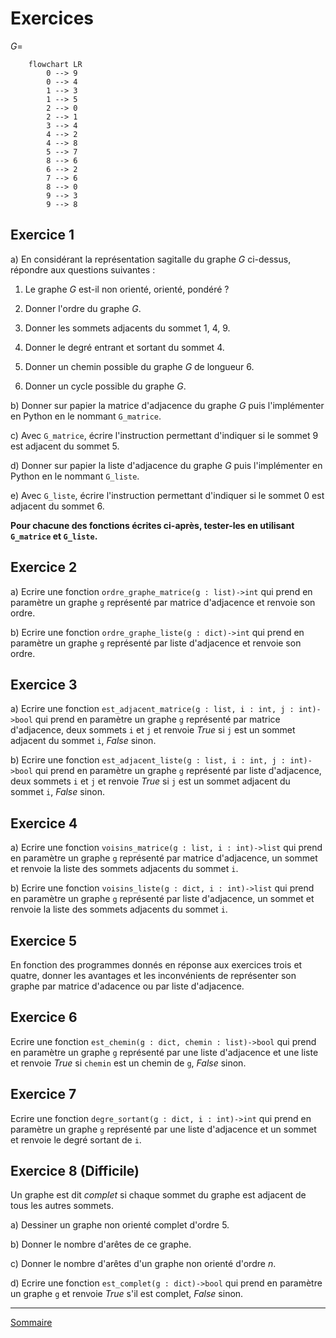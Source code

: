 # Exercices 

$G =$

```mermaid
    flowchart LR
        0 --> 9
        0 --> 4
        1 --> 3
        1 --> 5
        2 --> 0
        2 --> 1
        3 --> 4
        4 --> 2
        4 --> 8
        5 --> 7
        8 --> 6
        6 --> 2
        7 --> 6
        8 --> 0
        9 --> 3
        9 --> 8
```

## Exercice 1

a) En considérant la représentation sagitalle du graphe $G$ ci-dessus, répondre aux questions suivantes :

1. Le graphe $G$ est-il non orienté, orienté, pondéré ?

2. Donner l'ordre du graphe $G$.

3. Donner les sommets adjacents du sommet $1$, $4$, $9$.

4. Donner le degré entrant et sortant du sommet $4$.

5. Donner un chemin possible du graphe $G$ de longueur $6$.

6. Donner un cycle possible du graphe $G$.

b) Donner sur papier la matrice d'adjacence du graphe $G$ puis l'implémenter en Python en le nommant `G_matrice`.

c) Avec `G_matrice`, écrire l'instruction permettant d'indiquer si le sommet $9$ est adjacent du sommet $5$.

d) Donner sur papier la liste d'adjacence du graphe $G$ puis l'implémenter en Python en le nommant `G_liste`.

e) Avec `G_liste`, écrire l'instruction permettant d'indiquer si le sommet $0$ est adjacent du sommet $6$.

**Pour chacune des fonctions écrites ci-après, tester-les en utilisant `G_matrice` et `G_liste`.**

## Exercice 2

a) Ecrire une fonction `ordre_graphe_matrice(g : list)->int` qui prend en paramètre un graphe `g` représenté par matrice d'adjacence et renvoie son ordre.

b) Ecrire une fonction `ordre_graphe_liste(g : dict)->int` qui prend en paramètre un graphe `g` représenté par liste d'adjacence et renvoie son ordre.

## Exercice 3

a) Ecrire une fonction `est_adjacent_matrice(g : list, i : int, j : int)->bool` qui prend en paramètre un graphe `g` représenté par matrice d'adjacence, deux sommets `i` et `j` et renvoie $True$ si `j` est un sommet adjacent du sommet `i`, $False$ sinon.

b) Ecrire une fonction `est_adjacent_liste(g : list, i : int, j : int)->bool` qui prend en paramètre un graphe `g` représenté par liste d'adjacence, deux sommets `i` et `j` et renvoie $True$ si `j` est un sommet adjacent du sommet `i`, $False$ sinon.

## Exercice 4

a) Ecrire une fonction `voisins_matrice(g : list, i : int)->list` qui prend en paramètre un graphe `g` représenté par matrice d'adjacence, un sommet et renvoie la liste des sommets adjacents du sommet `i`.

b) Ecrire une fonction `voisins_liste(g : dict, i : int)->list` qui prend en paramètre un graphe `g` représenté par liste d'adjacence, un sommet et renvoie la liste des sommets adjacents du sommet `i`.

## Exercice 5

En fonction des programmes donnés en réponse aux exercices trois et quatre, donner les avantages et les inconvénients de représenter son graphe par matrice d'adacence ou par liste d'adjacence.

## Exercice 6

Ecrire une fonction `est_chemin(g : dict, chemin : list)->bool` qui prend en paramètre un graphe `g` représenté par une liste d'adjacence et une liste et renvoie $True$ si `chemin` est un chemin de `g`, $False$ sinon.

## Exercice 7

Ecrire une fonction `degre_sortant(g : dict, i : int)->int` qui prend en paramètre un graphe `g` représenté par une liste d'adjacence et un sommet et renvoie le degré sortant de `i`.

## Exercice 8 (Difficile)

Un graphe est dit *complet* si chaque sommet du graphe est adjacent de tous les autres sommets.

a) Dessiner un graphe non orienté complet d'ordre 5.

b) Donner le nombre d'arêtes de ce graphe.

c) Donner le nombre d'arêtes d'un graphe non orienté d'ordre $n$.

d) Ecrire une fonction `est_complet(g : dict)->bool` qui prend en paramètre un graphe `g` et renvoie $True$ s'il est complet, $False$ sinon.

__________________

[Sommaire](./../../README.md)